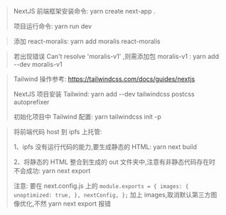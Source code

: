 > NextJS 前端框架安装命令: yarn create next-app .
>
> 项目运行命令: yarn run dev

> 添加 react-moralis: yarn add moralis react-moralis

> 若出现错误 Can't resolve 'moralis-v1' ,则需添加包 moralis-v1 : yarn add --dev moralis-v1

> Tailwind 操作参考: https://tailwindcss.com/docs/guides/nextjs
>
> NextJS 项目安装 Tailwind: yarn add --dev tailwindcss postcss autoprefixer
>
> 初始化项目中 Tailwind 配置: yarn tailwindcss init -p

> 将前端代码 host 到 ipfs 上托管:
>
> 1、ipfs 没有运行代码的能力,要生成静态的 HTML: yarn next build
>
> 2、将静态的 HTML 整合到生成的 out 文件夹中,注意有非静态代码存在时不会成功: yarn next export
>
> 注意: 要在 next.config.js 上的
> `module.exports = {
images: {
  unoptimized: true,
},
nextConfig,
};`
> 加上 images,取消默认第三方图像优化,不然 yarn next export 报错
